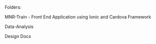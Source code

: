 Folders:

MNR-Train - Front End Application using Ionic and Cardova Framework

Data-Analysis

Design Docs
